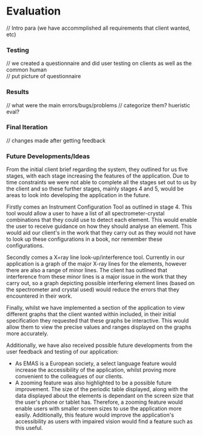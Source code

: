 # **Evaluation**
// Intro para (we have accommplished all requirements that client wanted, etc)

### Testing
// we created a questionnaire and did user testing on clients as well as the common human
<br>
// put picture of questionnaire


### Results
// what were the main errors/bugs/problems
// categorize them? hueristic eval?

### Final Iteration
// changes made after getting feedback

### Future Developments/Ideas
From the initial client brief regarding the system, they outlined for us five stages, with each stage increasing the features of the application. Due to time constraints we were not able to complete all the stages set out to us by the client and so these further stages, mainly stages 4 and 5, would be areas to look into developing the application in the future.

Firstly comes an Instrument Configuration Tool as outlined in stage 4. This tool would allow a user to have a list of all spectrometer-crystal combinations that they could use to detect each element. This would enable the user to receive guidance on how they should analyse an element. This would aid our client's in the work that they carry out as they would not have to look up these configurations in a book, nor remember these configurations.

Secondly comes a X=ray line look-up/interference tool. Currently in our application is a graph of the major X-ray lines for the elements, however there are also a range of minor lines. The client has outlined that interference from these minor lines is a major issue in the work that they carry out, so a graph depicting possible interfering element lines (based on the spectrometer and crystal used) would reduce the errors that they encountered in their work.

Finally, whilst we have implemented a section of the application to view different graphs that the client wanted within included, in their initial specification they requested that these graphs be interactive. This would allow them to view the precise values and ranges displayed on the graphs more accurately.

Additionally, we have also received possible future developments from the user feedback and testing of our application:
* As EMAS is a European society, a select language feature would increase the accessibility of the application, whilst proving more convenient to the colleagues of our clients.
* A zooming feature was also highlighted to be a possible future improvement. The size of the periodic table displayed, along with the data displayed about the elements is dependant on the screen size that the user's phone or tablet has. Therefore, a zooming feature would enable users with smaller screen sizes to use the application more easily. Additionally, this feature would improve the application's accessibility as users with impaired vision would find a feature such as this useful.
